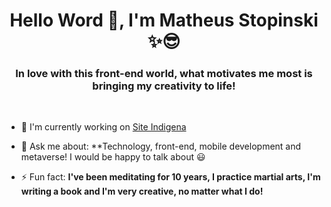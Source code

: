 <h1 align="center">Hello Word 👋, I'm Matheus Stopinski ✨😎 </h1>
<h3 align="center">In love with this front-end world, what motivates me most is bringing my creativity to life!</h3 >
<br>

- 🔭 I'm currently working on [Site Indigena](https://github.com/MatheusStopinski/MasterOfInterfaces/tree/Site_Indigena)

- 💬 Ask me about: **Technology, front-end, mobile development and metaverse! I would be happy to talk about 😃

- ⚡ Fun fact: **I've been meditating for 10 years, I practice martial arts, I'm writing a book and I'm very creative, no matter what I do!**
